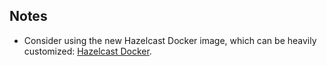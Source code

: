 ## Notes

- Consider using the new Hazelcast Docker image, which can be heavily customized: 
[Hazelcast Docker](https://hub.docker.com/r/hazelcast/hazelcast).

